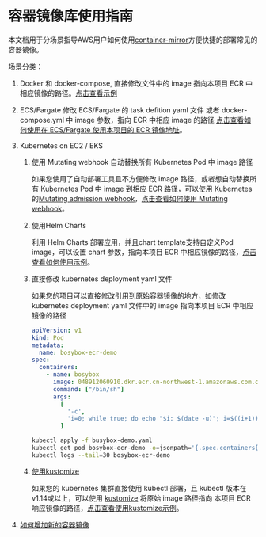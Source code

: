 # 容器镜像库使用指南

本文档用于分场景指导AWS用户如何使用[container-mirror](https://github.com/nwcdlabs/container-mirror)方便快捷的部署常见的容器镜像。

场景分类：
1. Docker 和 docker-compose, 直接修改文件中的 image 指向本项目 ECR 中相应镜像的路径。[点击查看示例](docker-docker-compose-usage-guide.md)

2. ECS/Fargate
    修改 ECS/Fargate 的 task defition yaml 文件 或者 docker-compose.yml 中 image 参数，指向 ECR 中相应 image 的路径 [点击查看如何使用在 ECS/Fargate 使用本项目的 ECR 镜像地址](ecs-fargate-useage-guide.md)。

3. Kubernetes on EC2 / EKS
    1. 使用 Mutating webhook 自动替换所有 Kubernetes Pod 中 image 路径

        如果您使用了自动部署工具且不方便修改 image 路径，或者想自动替换所有 Kubernetes Pod 中 image 到相应 ECR 路径，可以使用 Kubernetes 的[Mutating admission webhook](https://kubernetes.io/docs/reference/access-authn-authz/admission-controllers/#mutatingadmissionwebhook)，[点击查看如何使用 Mutating webhook](webhook/README.md)。

    2. 使用Helm Charts
        
        利用 Helm Charts 部署应用，并且chart template支持自定义Pod image，可以设置 chart 参数，指向本项目 ECR 中相应镜像的路径，[点击查看如何使用示例](helm-chat-useage-guide.md)。

    3. 直接修改 kubernetes deployment yaml 文件
    
        如果您的项目可以直接修改引用到原始容器镜像的地方，如修改 kubernetes deployment yaml 文件中的 image 指向本项目 ECR 中相应镜像的路径
        ```yaml
        apiVersion: v1
        kind: Pod
        metadata:
          name: bosybox-ecr-demo
        spec:
          containers:
            - name: bosybox
              image: 048912060910.dkr.ecr.cn-northwest-1.amazonaws.com.cn/dockerhub/busybox:1.31.1
              command: ["/bin/sh"]
              args:
                [
                  '-c',
                  'i=0; while true; do echo "$i: $(date -u)"; i=$((i+1)); sleep 1; done'
                ]
        ```
        ```bash
        kubectl apply -f busybox-demo.yaml
        kubectl get pod bosybox-ecr-demo -o=jsonpath='{.spec.containers[0].image}'
        kubectl logs --tail=30 bosybox-ecr-demo
        ```
    
    4. [使用kustomize](../kustomize/README.md)
    
        如果您的 kubernetes 集群直接使用 kubectl 部署，且 kubectl 版本在v1.14或以上，可以使用 [kustomize](https://kubernetes.io/docs/tasks/manage-kubernetes-objects/kustomization/) 将原始 image 路径指向 本项目 ECR 响应镜像的路径，[点击查看使用kustomize示例](../kustomize/README.md)。

4. [如何增加新的容器镜像](how-to-request-new-container-image.md)



